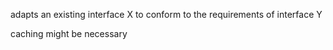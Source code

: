 adapts an existing interface X to conform to the requirements of interface Y

caching might be necessary